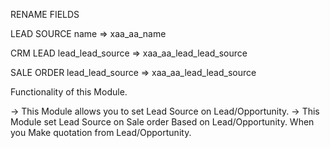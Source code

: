 RENAME FIELDS

LEAD SOURCE
name          => xaa_aa_name

CRM LEAD
lead_lead_source  => xaa_aa_lead_lead_source

SALE ORDER
lead_lead_source  => xaa_aa_lead_lead_source

Functionality of this Module.

-> This Module allows you to set Lead Source on Lead/Opportunity.
-> This Module set Lead Source on Sale order Based on Lead/Opportunity. 
   When you Make quotation from Lead/Opportunity.